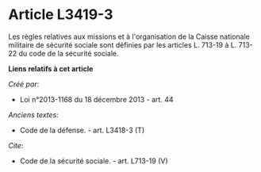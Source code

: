 # Article L3419-3

Les règles relatives aux missions et à l'organisation de la Caisse nationale militaire de sécurité sociale sont définies par
les articles L. 713-19 à L. 713-22 du code de la sécurité sociale.

**Liens relatifs à cet article**

_Créé par_:

  - Loi n°2013-1168 du 18 décembre 2013 - art. 44

_Anciens textes_:

  - Code de la défense. - art. L3418-3 (T)

_Cite_:

  - Code de la sécurité sociale. - art. L713-19 (V)
